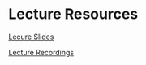# Lecture Resources

[Lecure Slides](https://sites.gatech.edu/cse6220fall24/)

[Lecture Recordings](https://www.youtube.com/watch?v=of7_3Vy6wUQ&list=PLD8evIHEiYcAmVK-htqCH5qjUH8lmv1y3&ab_channel=HelenXuLectures&themeRefresh=1)

